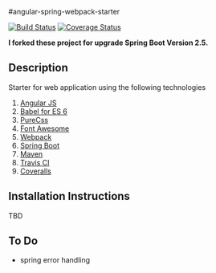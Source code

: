 #angular-spring-webpack-starter

[![Build Status](https://travis-ci.org/Weizilla/angular-spring-webpack-starter.svg?branch=master)](https://travis-ci.org/Weizilla/angular-spring-webpack-starter)
[![Coverage Status](https://coveralls.io/repos/github/Weizilla/angular-spring-webpack-starter/badge.svg?branch=master)](https://coveralls.io/github/Weizilla/angular-spring-webpack-starter?branch=master)

**I forked these project for upgrade Spring Boot Version 2.5.**

## Description
Starter for web application using the following technologies

1. [Angular JS](https://angularjs.org)
2. [Babel for ES 6](https://babeljs.io/)
3. [PureCss](http://purecss.io)
4. [Font Awesome](https://fortawesome.github.io/Font-Awesome)
5. [Webpack](https://webpack.github.io)
6. [Spring Boot](http://projects.spring.io/spring-boot)
7. [Maven](https://maven.apache.org)
8. [Travis CI](https://travis-ci.org)
9. [Coveralls](https://coveralls.io)

## Installation Instructions
TBD

## To Do
* spring error handling

